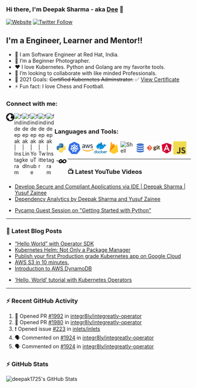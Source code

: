 ### Hi there, I'm Deepak Sharma - aka [Dee][website] 👋
[![Website](https://img.shields.io/website?label=finddeepak.com&style=for-the-badge&url=https%3A%2F%2Ffinddeepak.com)](https://finddeepak.com)
[![Twitter Follow](https://img.shields.io/twitter/follow/deepak1725?color=1DA1F2&logo=twitter&style=for-the-badge)](https://twitter.com/intent/follow?original_referer=https%3A%2F%2Fgithub.com%2Fdeepak1725&screen_name=deepak1725)

## I'm a Engineer, Learner and Mentor!!

- 🔭 I am Software Engineer at Red Hat, India.
- 🌱 I’m a Beginner Photographer.
- :heart: I love Kubernetes. Python and Golang are my favorite tools. 
- 👯 I’m looking to collaborate with like minded Professionals.
- 🥅 2021 Goals: ~~Certified Kubernetes Adminstrator.~~ ✅  [View Certificate](https://ti-user-certificates.s3.amazonaws.com/e0df7fbf-a057-42af-8a1f-590912be5460/5dedb6b4-1a66-48eb-b30a-dc3b2b4def6c-deepak-sharma-certified-kubernetes-administrator-cka-certificate.pdf) 
- ⚡ Fun fact: I love Chess and Football.


### Connect with me:

[<img align="left" alt="findeepak.com" width="22px" src="https://raw.githubusercontent.com/iconic/open-iconic/master/svg/globe.svg" />][website]
[<img align="left" alt="finddeepak | Instagram" width="22px" src="https://cdn.jsdelivr.net/npm/simple-icons@v3/icons/medium.svg" />][medium]
[<img align="left" alt="finddeepak | LinkedIn" width="22px" src="https://cdn.jsdelivr.net/npm/simple-icons@v3/icons/linkedin.svg" />][linkedin]
[<img align="left" alt="finddeepak | YouTube" width="22px" src="https://cdn.jsdelivr.net/npm/simple-icons@v3/icons/youtube.svg" />][youtube]
[<img align="left" alt="finddeepak | Twitter" width="22px" src="https://cdn.jsdelivr.net/npm/simple-icons@v3/icons/twitter.svg" />][twitter]
[<img align="left" alt="finddeepak | Instagram" width="22px" src="https://cdn.jsdelivr.net/npm/simple-icons@v3/icons/instagram.svg" />][instagram]

<br />

### Languages and Tools:
[<img align="left" alt="SQL" title="Python" width="36px" src="https://raw.githubusercontent.com/github/explore/80688e429a7d4ef2fca1e82350fe8e3517d3494d/topics/python/python.png" />][website]
[<img align="left" alt="Kubernetes" title="Kubernetes" width="36px" src="https://raw.githubusercontent.com/github/explore/80688e429a7d4ef2fca1e82350fe8e3517d3494d/topics/kubernetes/kubernetes.png" />][website]
[<img align="left" alt="AWS" title="AWS" width="36px" src="https://raw.githubusercontent.com/github/explore/80688e429a7d4ef2fca1e82350fe8e3517d3494d/topics/aws/aws.png" />][website]
[<img align="left" alt="Docker" title="Docker" width="36px" src="https://raw.githubusercontent.com/github/explore/80688e429a7d4ef2fca1e82350fe8e3517d3494d/topics/docker/docker.png" />][website]
[<img align="left" alt="Firebase" title="Firebase" width="36px" src="https://raw.githubusercontent.com/github/explore/80688e429a7d4ef2fca1e82350fe8e3517d3494d/topics/firebase/firebase.png" />][website]
[<img align="left" alt="Shell" title="Shell" width="36px" src="https://raw.githubusercontent.com/odb/official-bash-logo/master/assets/Logos/Icons/PNG/256x256.png" />][website]
[<img align="left" alt="sql_database" title="SQL Database" width="36px" src="https://raw.githubusercontent.com/github/explore/80688e429a7d4ef2fca1e82350fe8e3517d3494d/topics/sql/sql.png" />][sql]
[<img align="left" alt="Git" title="Git" width="36px" src="https://raw.githubusercontent.com/github/explore/80688e429a7d4ef2fca1e82350fe8e3517d3494d/topics/git/git.png" />][website]
[<img align="left" alt="Angular" title="Angular" width="36px" src="https://raw.githubusercontent.com/github/explore/80688e429a7d4ef2fca1e82350fe8e3517d3494d/topics/angular/angular.png" />][website]
[<img align="left" alt="JavaScript" title="JavaScript" width="36px" src="https://raw.githubusercontent.com/github/explore/80688e429a7d4ef2fca1e82350fe8e3517d3494d/topics/javascript/javascript.png" />][website]
[<img align="left" alt="Golang" title="Golang" width="36px" src="https://github.com/github/explore/blob/0a775229bb1202b86234329460f461371b0ab82a/topics/go/go.png" />][website]

<br />
<br />

---

### 📺 Latest YouTube Videos

<!-- YOUTUBE:START -->
- [Develop Secure and Compliant Applications via IDE | Deepak Sharma | Yusuf Zainee](https://www.youtube.com/watch?v=QDBQdNLMRHo)
- [Dependency Analytics by Deepak Sharma and Yusuf Zainee](https://www.youtube.com/watch?v=zy7-2AMOjIs)
<!-- YOUTUBE:END -->
- [Pycamp Guest Session on "Getting Started with Python"](https://www.youtube.com/watch?v=oqNbnN5f-wk&feature=youtu.be)
---

### 📕 Latest Blog Posts

<!-- BLOG-POST-LIST:START -->
- [“Hello World” with Operator SDK](https://medium.com/tech-vichaar/hello-world-with-operator-sdk-526d956452ed?source=rss----c14892e87db1---4)
- [Kubernetes Helm: Not Only a Package Manager](https://medium.com/tech-vichaar/kubernetes-helm-not-only-a-package-manager-ac149b5fb6d5?source=rss----c14892e87db1---4)
- [Publish your first Production grade Kubernetes app on Google Cloud](https://medium.com/tech-vichaar/publish-your-first-production-grade-kubernetes-app-on-google-cloud-a900d82afe01?source=rss----c14892e87db1---4)
- [AWS S3 in 10 minutes.](https://medium.com/tech-vichaar/aws-s3-in-10-minutes-a26d067ce354?source=rss----c14892e87db1---4)
- [Introduction to AWS DynamoDB](https://medium.com/tech-vichaar/introduction-to-aws-dynamodb-df7dadb318c2?source=rss----c14892e87db1---4)
<!-- BLOG-POST-LIST:END -->
- [‘Hello, World’ tutorial with Kubernetes Operators](https://developers.redhat.com/blog/2020/08/21/hello-world-tutorial-with-kubernetes-operators/120100/?sc_cid=7013a000002h14YAAQ)

---

### :zap: Recent GitHub Activity
  
<!--START_SECTION:activity-->
1. 💪 Opened PR [#1992](https://github.com/integr8ly/integreatly-operator/pull/1992) in [integr8ly/integreatly-operator](https://github.com/integr8ly/integreatly-operator)
2. 💪 Opened PR [#1980](https://github.com/integr8ly/integreatly-operator/pull/1980) in [integr8ly/integreatly-operator](https://github.com/integr8ly/integreatly-operator)
3. ❗️ Opened issue [#223](https://github.com/inlets/inlets/issues/223) in [inlets/inlets](https://github.com/inlets/inlets)
4. 🗣 Commented on [#1924](https://github.com/integr8ly/integreatly-operator/issues/1924) in [integr8ly/integreatly-operator](https://github.com/integr8ly/integreatly-operator)
5. 🗣 Commented on [#1924](https://github.com/integr8ly/integreatly-operator/issues/1924) in [integr8ly/integreatly-operator](https://github.com/integr8ly/integreatly-operator)
<!--END_SECTION:activity-->


### :zap: GitHub Stats

  <img align="left" alt="deepak1725's GitHub Stats" src="https://github-readme-stats.vercel.app/api?username=deepak1725&show_icons=true&hide_border=false" />


[sql]: https://finddeepak.com
[python]: https://finddeepak.com
[mysql]: https://finddeepak.com
[mongodb]: https://finddeepak.com
[github]: https://github.com/deepak1725
[website]: https://finddeepak.com
[twitter]: https://twitter.com/deepak1725
[youtube]: https://www.youtube.com/channel/UCBBI7N8ztHN8TTNMtP3cm3g/
[instagram]: https://instagram.com/deepak1725
[linkedin]: https://linkedin.com/in/deepak1725
[medium]: https://medium.com/tech-vichaar
[youtube_video1]: https://www.youtube.com/watch?v=oqNbnN5f-wk&feature=youtu.be
[youtube_video2]: https://youtu.be/QDBQdNLMRHo